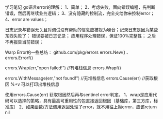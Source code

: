 学习笔记
go语言error的理解：
1、简单；
2、考虑失败，面向错误编程，先判断错误，然后再继续业务逻辑；
3、没有隐藏的控制流，完全交给你来控制error；
4、error are values；

日志记录与错误无关且对调试没有帮助的信息应被视为噪音；记录日志是因为某些东西失败了：
错误要被日志记录；
应用程序处理错误，保证100%完整性；
之后不再报告当前错误；

Warp Error的一些总结：
github.com/pkg/errors
errors.New() 、 errors.Errorf()

errors.Wrap(err,"open failed!") //有堆栈信息
errors.Wrapf()

errors.WithMessage(err,"not found!") //无堆栈信息
errors.Cause(err) //获取根因
%+v 可以打印出堆栈信息

使用errors.Cause(err) 获取根因然后再与sentinel error判定。
1、wrap是应用代码可以选择的策略，具有最高可重用性的包直接返回根因（基础库，第三方库，标准库）
2、如果函数/方法调用返回处理了error，就不用往上抛error，应该return nil